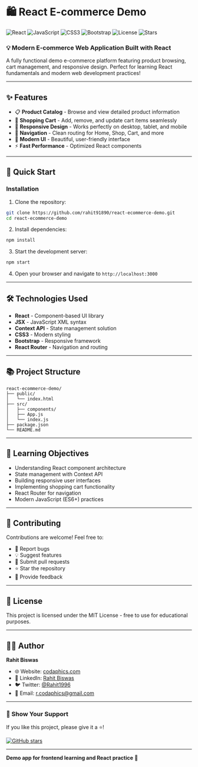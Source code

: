 # 🛍️ React E-commerce Demo

![React](https://img.shields.io/badge/React-20232A?style=flat&logo=react&logoColor=61DAFB)
![JavaScript](https://img.shields.io/badge/JavaScript-F7DF1E?style=flat&logo=javascript&logoColor=black)
![CSS3](https://img.shields.io/badge/CSS3-1572B6?style=flat&logo=css3&logoColor=white)
![Bootstrap](https://img.shields.io/badge/Bootstrap-563D7C?style=flat&logo=bootstrap&logoColor=white)
![License](https://img.shields.io/badge/License-MIT-green.svg)
![Stars](https://img.shields.io/github/stars/rahit91890/react-ecommerce-demo?style=social)

### 💡 Modern E-commerce Web Application Built with React

A fully functional demo e-commerce platform featuring product browsing, cart management, and responsive design. Perfect for learning React fundamentals and modern web development practices!

---

## ✨ Features

- 📋 **Product Catalog** - Browse and view detailed product information
- 🛒 **Shopping Cart** - Add, remove, and update cart items seamlessly
- 📱 **Responsive Design** - Works perfectly on desktop, tablet, and mobile
- 🧭 **Navigation** - Clean routing for Home, Shop, Cart, and more
- 🎨 **Modern UI** - Beautiful, user-friendly interface
- ⚡ **Fast Performance** - Optimized React components

---

## 🚀 Quick Start

### Installation

1. Clone the repository:
```bash
git clone https://github.com/rahit91890/react-ecommerce-demo.git
cd react-ecommerce-demo
```

2. Install dependencies:
```bash
npm install
```

3. Start the development server:
```bash
npm start
```

4. Open your browser and navigate to `http://localhost:3000`

---

## 🛠️ Technologies Used

- **React** - Component-based UI library
- **JSX** - JavaScript XML syntax
- **Context API** - State management solution
- **CSS3** - Modern styling
- **Bootstrap** - Responsive framework
- **React Router** - Navigation and routing

---

## 📚 Project Structure

```
react-ecommerce-demo/
├── public/
│   └── index.html
├── src/
│   ├── components/
│   ├── App.js
│   └── index.js
├── package.json
└── README.md
```

---

## 🎯 Learning Objectives

- Understanding React component architecture
- State management with Context API
- Building responsive user interfaces
- Implementing shopping cart functionality
- React Router for navigation
- Modern JavaScript (ES6+) practices

---

## 🤝 Contributing

Contributions are welcome! Feel free to:

- 🐛 Report bugs
- 💡 Suggest features
- 🔧 Submit pull requests
- ⭐ Star the repository
- 💬 Provide feedback

---

## 📄 License

This project is licensed under the MIT License - free to use for educational purposes.

---

## 👨‍💻 Author

**Rahit Biswas**
- 🌐 Website: [codaphics.com](https://codaphics.com)
- 💼 LinkedIn: [Rahit Biswas](https://www.linkedin.com/in/rahit-biswas-786939153)
- 🐦 Twitter: [@Rahit1996](https://twitter.com/Rahit1996)
- 📧 Email: r.codaphics@gmail.com

---

### 🌟 Show Your Support

If you like this project, please give it a ⭐!

[![GitHub stars](https://img.shields.io/github/stars/rahit91890/react-ecommerce-demo?style=social)](https://github.com/rahit91890/react-ecommerce-demo/stargazers)

---

**Demo app for frontend learning and React practice** 🚀
